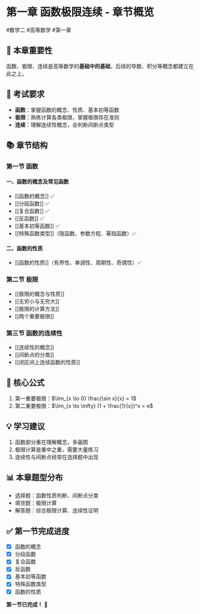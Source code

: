 # 第一章 函数极限连续 - 章节概览

#数学二 #高等数学 #第一章

## 📌 本章重要性
函数、极限、连续是高等数学的**基础中的基础**，后续的导数、积分等概念都建立在此之上。

## 🎯 考试要求
- **函数**：掌握函数的概念、性质、基本初等函数
- **极限**：熟练计算各类极限，掌握极限存在准则
- **连续**：理解连续性概念，会判断间断点类型

## 📚 章节结构

### 第一节 函数
#### 一、函数的概念及常见函数
- [[函数的概念]] ✅
- [[分段函数]] ✅
- [[复合函数]] ✅
- [[反函数]] ✅
- [[基本初等函数]] ✅
- [[特殊函数类型]]（隐函数、参数方程、幂指函数）✅

#### 二、函数的性质
- [[函数的性质]]（有界性、单调性、周期性、奇偶性）✅

### 第二节 极限
- [[极限的概念与性质]]
- [[无穷小与无穷大]]
- [[极限的计算方法]]
- [[两个重要极限]]

### 第三节 函数的连续性
- [[连续性的概念]]
- [[间断点的分类]]
- [[闭区间上连续函数的性质]]

## 🔑 核心公式
1. 第一重要极限：$\lim_{x \to 0} \frac{\sin x}{x} = 1$
2. 第二重要极限：$\lim_{x \to \infty} (1 + \frac{1}{x})^x = e$

## 💡 学习建议
1. 函数部分重在理解概念，多画图
2. 极限计算是重中之重，需要大量练习
3. 连续性与间断点经常在选择题中出现

## 📊 本章题型分布
- 选择题：函数性质判断、间断点分类
- 填空题：极限计算
- 解答题：综合极限计算、连续性证明

## ✅ 第一节完成进度
- [x] 函数的概念
- [x] 分段函数
- [x] 复合函数
- [x] 反函数
- [x] 基本初等函数
- [x] 特殊函数类型
- [x] 函数的性质

**第一节已完成！** 🎉
